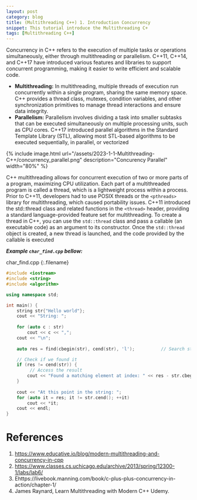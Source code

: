 ```yaml
---
layout: post
category: blog
title: (Multithreading C++) 1. Introduction Concurrency
snippet: This tutorial introduce the Multithreading C+
tags: [Multithreading C++]
---
```


Concurrency in C++ refers to the execution of multiple tasks or operations simultaneously, either through multithreading or parallelism. C++11, C++14, and C++17 have introduced various features and libraries to support concurrent programming, making it easier to write efficient and scalable code.
-  **Multithreading:** In multithreading, multiple threads of execution run concurrently within a single program, sharing the same memory space. C++ provides a thread class, mutexes, condition variables, and other synchronization primitives to manage thread interactions and ensure data integrity.
-  **Parallelism:** Parallelism involves dividing a task into smaller subtasks that can be executed simultaneously on multiple processing units, such as CPU cores. C++17 introduced parallel algorithms in the Standard Template Library (STL), allowing most STL-based algorithms to be executed sequentially, in parallel, or vectorized

{% include image.html url="/assets/2023-1-1-Multithreading-C++/concurrency_parallel.png" description="Concurency Parallel" width="80%" %}

C++ multithreading allows for concurrent execution of two or more parts of a program, maximizing CPU utilization. Each part of a multithreaded program is called a thread, which is a lightweight process within a process. Prior to C++11, developers had to use POSIX threads or the ```<pthreads>``` library for multithreading, which caused portability issues. C++11 introduced the std::thread class and related functions in the ```<thread>``` header, providing a standard language-provided feature set for multithreading. To create a thread in C++, you can use the ```std::thread``` class and pass a callable (an executable code) as an argument to its constructor. Once the ```std::thread``` object is created, a new thread is launched, and the code provided by the callable is executed

___Example ```char_find.cpp``` bellow:___ 

char_find.cpp
{:.filename}
```c++
#include <iostream>
#include <string>
#include <algorithm>

using namespace std;

int main() {
	string str{"Hello world"};
	cout << "String: ";
	
	for (auto c : str)
		cout << c << ",";
	cout << "\n";
	
	auto res = find(cbegin(str), cend(str), 'l');          // Search string for first occurrence of 'l'

	// Check if we found it
	if (res != cend(str)) {
		 // Access the result
		cout << "Found a matching element at index: " << res - str.cbegin() << endl;
	}
	
	cout << "At this point in the string: ";
	for (auto it = res; it != str.cend(); ++it)
		cout << *it;
	cout << endl;
}

```




# References
1. https://www.educative.io/blog/modern-multithreading-and-concurrency-in-cpp
2. https://www.classes.cs.uchicago.edu/archive/2013/spring/12300-1/labs/lab6/
3. Ehttps://livebook.manning.com/book/c-plus-plus-concurrency-in-action/chapter-1/
4. James Raynard, Learn Multithreading with Modern C++ Udemy.
